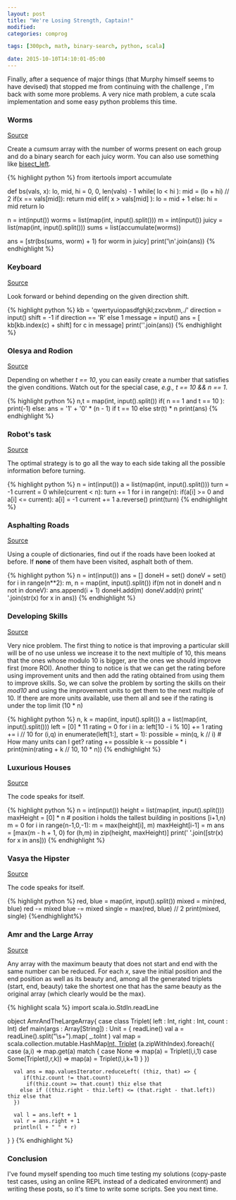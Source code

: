 ```yaml
---
layout: post
title: "We're Losing Strength, Captain!"
modified:
categories: comprog

tags: [300pch, math, binary-search, python, scala]

date: 2015-10-10T14:10:01-05:00
---
```


Finally, after a sequence of major things (that Murphy himself seems to have devised) that stopped me from continuing with the challenge , I'm back with some more problems. A very nice math problem, a cute scala implementation and some easy python problems this time.

### Worms
<a href="http://codeforces.com/problemset/problem/474/B" target="_blank">Source</a>

Create a *cumsum* array with the number of worms present on each group and do a binary search for each juicy worm. You can also use something like [bisect_left](http://codeforces.com/contest/474/submission/8858078).

{% highlight python %}
from itertools import accumulate

def bs(vals, x):
    lo, mid, hi = 0, 0, len(vals) - 1
    while( lo < hi ):
        mid = (lo + hi) // 2
        if(x == vals[mid]):
            return mid
        elif( x > vals[mid] ):
            lo = mid + 1
        else:
            hi = mid
    return lo

n = int(input())
worms = list(map(int, input().split()))
m = int(input())
juicy = list(map(int, input().split()))
sums = list(accumulate(worms))

ans = [str(bs(sums, worm) + 1) for worm in juicy]
print('\n'.join(ans))
{% endhighlight %}

### Keyboard
<a href="http://codeforces.com/problemset/problem/474/A" target="_blank">Source</a>

Look forward or behind depending on the given direction shift.

{% highlight python %}
kb = 'qwertyuiopasdfghjkl;zxcvbnm,./'
direction = input()
shift = -1 if direction == 'R' else 1
message = input()
ans = [ kb[kb.index(c) + shift] for c in message]
print(''.join(ans))
{% endhighlight %}

### Olesya and Rodion
<a href="http://codeforces.com/problemset/problem/584/A" target="_blank">Source</a>

Depending on whether *t == 10*, you can easily create a number that satisfies the given conditions. Watch out for the special case, *e.g., t == 10 && n == 1*.


{% highlight python %}
n,t = map(int, input().split())
if( n == 1 and t == 10 ):
    print(-1)
else:
    ans = '1' +  '0' * (n - 1) if t == 10 else str(t) * n
    print(ans)
{% endhighlight %}

### Robot's task
<a href="http://codeforces.com/problemset/problem/583/B" target="_blank">Source</a>

The optimal strategy is to go all the way to each side taking all the possible information before turning.

{% highlight python %}
n = int(input())
a = list(map(int, input().split()))
turn = -1
current = 0
while(current < n):
    turn += 1
    for i in range(n):
        if(a[i] >= 0 and a[i] <= current):
            a[i] = -1
            current += 1
    a.reverse()
print(turn)
{% endhighlight %}

### Asphalting Roads
<a href="http://codeforces.com/problemset/problem/583/A" target="_blank">Source</a>

Using a couple of dictionaries, find out if the roads have been looked at before. If **none** of them have been visited, asphalt both of them.

{% highlight python %}
n = int(input())
ans = []
doneH = set()
doneV = set()
for i in range(n**2):
    m, n = map(int, input().split())
    if(m not in doneH and n not in doneV):
        ans.append(i + 1)
        doneH.add(m)
        doneV.add(n)
print(' '.join(str(x) for x in ans))
{% endhighlight %}

### Developing Skills
<a href="http://codeforces.com/problemset/problem/581/C" target="_blank">Source</a>

Very nice problem. The first thing to notice is that improving a particular skill will be of no use unless we increase it to the next multiple of 10, this means that the ones whose modulo 10 is bigger, are the ones we should improve first (more ROI). Another thing to notice is that we can get the rating before using improvement units and then add the rating obtained from using them to improve skills.
So, we can solve the problem by sorting the skills on their *mod10* and using the improvement units to get them to the next multiple of 10. If there are more units available, use them all and see if the rating is under the top limit (10 * n)

{% highlight python %}
n, k = map(int, input().split())
a = list(map(int, input().split()))
left = [0] * 11
rating = 0
for i in a:
    left[10 - i % 10] += 1
    rating += i // 10
for (i,q) in enumerate(left[1:], start = 1):
    possible = min(q, k // i) # How many units can I get?
    rating += possible
    k -= possible * i
print(min(rating + k // 10, 10 * n))
{% endhighlight %}

### Luxurious Houses
<a href="http://codeforces.com/problemset/problem/581/B" target="_blank">Source</a>

The code speaks for itself.

{% highlight python %}
n = int(input())
height = list(map(int, input().split()))
maxHeight = [0] * n # position i holds the tallest building in positions [i+1,n)
m = 0
for i in range(n-1,0,-1):
    m = max(height[i], m)
    maxHeight[i-1] = m
ans = [max(m - h + 1, 0) for (h,m) in zip(height, maxHeight)]
print(' '.join([str(x) for x in ans]))
{% endhighlight %}

### Vasya the Hipster
<a href="http://codeforces.com/problemset/problem/581/A" target="_blank">Source</a>

The code speaks for itself.

{% highlight python %}
red, blue = map(int, input().split())
mixed = min(red, blue)
red -= mixed
blue -= mixed
single = max(red, blue) // 2
print(mixed, single)
{%endhighlight%}

### Amr and the Large Array
<a href="http://codeforces.com/problemset/problem/558/B" target="_blank">Source</a>

Any array with the maximum beauty that does not start and end with the same number can be reduced. For each *x*, save the initial position and the end position as well as its beauty and, among all the generated triplets (start, end, beauty) take the shortest one that has the same beauty as the original array (which clearly would be the max).

{% highlight scala %}
import scala.io.StdIn.readLine

object AmrAndTheLargeArray{
  case class Triplet( left : Int, right : Int, count : Int)
  def main(args : Array[String]) : Unit = {
      readLine()
      val a = readLine().split("\\s+").map( _.toInt )
      val map = scala.collection.mutable.HashMap[Int, Triplet]()
      (a.zipWithIndex).foreach({
        case (a,i) => map.get(a) match {
          case None => map(a) = Triplet(i,i,1)
          case Some(Triplet(l,r,k)) => map(a) = Triplet(l,i,k+1)
        }
      })

      val ans = map.valuesIterator.reduceLeft( (thiz, that) => {
         if(thiz.count != that.count)
          if(thiz.count >= that.count) thiz else that
        else if ((thiz.right - thiz.left) <= (that.right - that.left)) thiz else that
      })

      val l = ans.left + 1
      val r = ans.right + 1
      println(l + " " + r)   
  }
}
{% endhighlight %}

### Conclusion

I've found myself spending too much time testing my solutions (copy-paste test cases, using an online REPL instead of a dedicated environment) and writing these posts, so it's time to write some scripts. See you next time.
